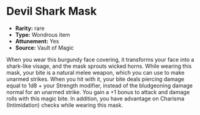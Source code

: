 
# Devil Shark Mask

* **Rarity:** rare
* **Type:** Wondrous item
* **Attunement:** Yes
* **Source:** Vault of Magic


When you wear this burgundy face covering, it transforms your face into a shark-like visage, and the mask sprouts wicked horns. While wearing this mask, your bite is a natural melee weapon, which you can use to make unarmed strikes. When you hit with it, your bite deals piercing damage equal to 1d8 + your Strength modifier, instead of the bludgeoning damage normal for an unarmed strike. You gain a +1 bonus to attack and damage rolls with this magic bite. In addition, you have advantage on Charisma (Intimidation) checks while wearing this mask.
